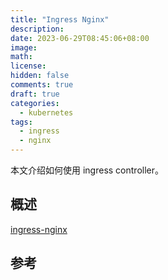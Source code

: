 ```yaml
---
title: "Ingress Nginx"
description:
date: 2023-06-29T08:45:06+08:00
image:
math:
license:
hidden: false
comments: true
draft: true
categories:
  - kubernetes
tags:
  - ingress
  - nginx
---
```


本文介绍如何使用 ingress controller。

<!--more-->

## 概述

[ingress-nginx](https://kubernetes.github.io/ingress-nginx/)

## 参考
